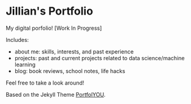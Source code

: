 # Jillian's Portfolio

My digital porfolio! \[Work In Progress\]

Includes:
- about me: skills, interests, and past experience
- projects: past and current projects related to data science/machine learning
- blog: book reviews, school notes, life hacks

Feel free to take a look around!

Based on the Jekyll Theme [PortfolYOU](https://github.com/YoussefRaafatNasry/portfolYOU).
